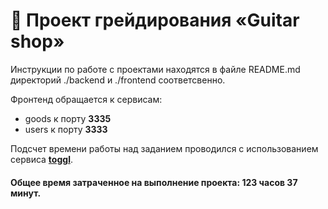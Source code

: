 # :guitar: Проект грейдирования «Guitar shop»

Инструкции по работе с проектами находятся в файле README.md директорий ./backend и ./frontend соответсвенно.

Фронтенд обращается к сервисам:

* goods к порту **3335**
* users к порту **3333**

Подсчет времени работы над заданием проводился с использованием сервиса **[toggl](https://toggl.com/)**.

#### Общее время затраченное на выполнение проекта: 123 часов 37 минут.
